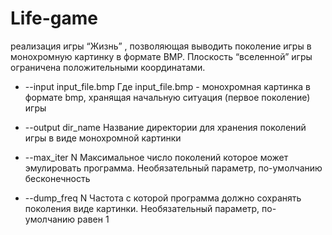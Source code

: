 # Life-game
реализация игры “Жизнь” , позволяющая выводить поколение игры в монохромную картинку в формате BMP. Плоскость
“вселенной” игры ограничена положительными координатами.

* --input input_file.bmp
 Где input_file.bmp - монохромная картинка в формате bmp,
хранящая начальную ситуация (первое поколение) игры

* --output dir_name
 Название директории для хранения поколений игры в виде
монохромной картинки

* --max_iter N
 Максимальное число поколений которое может эмулировать
программа. Необязательный параметр, по-умолчанию бесконечность

* --dump_freq N
 Частота с которой программа должно сохранять поколения виде
картинки. Необязательный параметр, по-умолчанию равен 1
